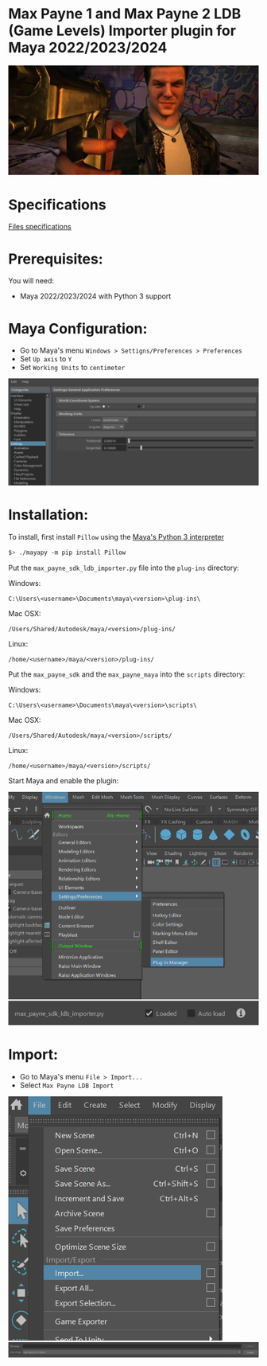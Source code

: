 # Max Payne 1 and Max Payne 2 LDB (Game Levels) Importer plugin for Maya 2022/2023/2024

<img src="./docs/images/max_img.jpg" />

# Specifications

[Files specifications](./docs/specification/INDEX.MD)

# Prerequisites:

You will need:
- Maya 2022/2023/2024 with Python 3 support

# Maya Configuration:

- Go to Maya's menu ```Windows > Settigns/Preferences > Preferences```
- Set ```Up axis``` to ```Y```
- Set ```Working Units``` to ```centimeter```
<img src="./docs/images/Screenshot_7.png" />

# Installation:

To install, first install ```Pillow``` using the [Maya's Python 3 interpreter](https://knowledge.autodesk.com/support/maya/learn-explore/caas/CloudHelp/cloudhelp/2022/ENU/Maya-Scripting/files/GUID-D64ACA64-2566-42B3-BE0F-BCE843A1702F-htm.html)
```bash
$> ./mayapy -m pip install Pillow
```

Put the ```max_payne_sdk_ldb_importer.py``` file into the ```plug-ins``` directory:

Windows:

```
C:\Users\<username>\Documents\maya\<version>\plug-ins\
```

Mac OSX:

```
/Users/Shared/Autodesk/maya/<version>/plug-ins/
```

Linux:

```
/home/<username>/maya/<version>/plug-ins/
```

Put the ```max_payne_sdk``` and the ```max_payne_maya``` into the ```scripts``` directory:

Windows:

```
C:\Users\<username>\Documents\maya\<version>\scripts\
```

Mac OSX:

```
/Users/Shared/Autodesk/maya/<version>/scripts/
```

Linux:

```
/home/<username>/maya/<version>/scripts/
```

Start Maya and enable the plugin:

<img src="./docs/images/Screenshot_5.png" />
<img src="./docs/images/Screenshot_6.png" />

# Import:

- Go to Maya's menu ```File > Import...```
- Select ```Max Payne LDB Import```

<img src="./docs/images/Screenshot_8.png" />
<img src="./docs/images/Screenshot_9.png" />
